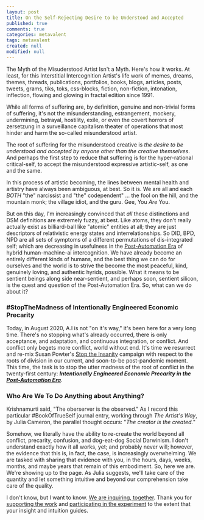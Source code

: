 ```yaml
---
layout: post
title: On the Self-Rejecting Desire to be Understood and Accepted
published: true
comments: true
categories: metavalent
tags: metavalent
created: null
modified: null
---
```


The Myth of the Misuderstood Artist Isn't a Myth. Here's how it works. At least, for this Interstitial Intercognition Artist's life work of memes, dreams, themes, threads, publications, portfolios, books, blogs, articles, posts, tweets, grams, tiks, toks, css-blocks, fiction, non-fiction, intonation, inflection, flowing and glowing in fractal edition since 1991.

While all forms of suffering are, by definition, genuine and non-trivial forms of suffering, it's not the misunderstanding, estrangement, mockery, undermining, betrayal, hostility, exile, or even the covert horrors of zersetzung in a surveillance capitalism theater of operations that most hinder and harm the so-called misunderstood artist.

The root of suffering for the misunderstood creative is *the desire to be understood and accepted by anyone other than the creative themselves*. And perhaps the first step to reduce that suffering is for the hyper-rational critical-self, to accept the misunderstood expressive artistic-self, as one and the same.

In this process of artistic becoming, the lines between mental health and artistry have always been ambiguous, at best. So it is. We are all and each _*BOTH*_ "the" narcissist and "the" codependent" ... the fool on the hill, and the mountain monk; the village idiot, and the guru. Gee, You *Are* You.

But on this day, I'm increasingly convinced that *all* these distinctions and DSM definitions are extremely fuzzy, at best. Like atoms, they don't really actually exist as billiard-ball like "atomic" entities at all; they are just descriptors of relativistic energy states and interrelationships. So DID, BPD, NPD are all sets of symptoms of a different permutations of dis-integrated self; which are decreasing in usefulness in the [Post-Automation Era](https://PostAutomationEra.com/) of hybrid human-machine-ai intercognition. We have already become an entirely different kinds of humans, and the best thing we can do for ourselves and the world is to strive the become the most peaceful, kind, genuinely loving, and authentic hyrids, possible. What it means to be sentient beings along side near-sentient, and perhaps soon, sentient silicon, is the quest and question of the Post-Automation Era. So, what can we do about it?

### \#StopTheMadness of Intentionally Engineered Economic Precarity

Today, in August 2020, A.I is not "on it's way," it's been here for a very long time. There's no stopping what's already occurred, there is only acceptance, and adaptation, and continuous integration, or conflict. And conflict only begets more conflict, world without end. It's time we resurrect and re-mix Susan Powter's [Stop the Insanity](https://en.wikipedia.org/wiki/Susan_Powter) campaign with respect to the roots of division in our current, and soon-to-be post-pandemic moment. This time, the task is to stop the utter madness of the root of conflict in the twenty-first century: ___Intentionally Engineered Economic Precarity in the [Post-Automation Era](https://PostAutomationEra.com/)___.

### Who Are We To Do Anything about Anything?

Krishnamurti said, "The oberserver is the observed." As I record this particular #BookOfTrueSelf journal entry, working through _The Artist's Way_, by Julia Cameron, the parallel thought occurs: "_The creator is the created._" 

Somehow, we literally have the ability to re-create the world beyond all conflict, precarity, confusion, and dog-eat-dog Social Darwinism. I don't understand exactly how it all works, yet; and probably never will; however, the evidence that this is, in fact, the case, is increasingly overwhelming. We are tasked with sharing that evidence with you, in the hours, days, weeks, months, and maybe years that remain of this embodiment. So, here we are. We're showing up to the page. As Julia suggests, we'll take care of the quantity and let something intuitive and beyond our comprehension take care of the quality.

I don't know, but I want to know. [We are inquiring, together](https://metavalent.com/about). Thank you for [supporting the work](https://patreon.com/metavalent) and [participating in the experiment](https://patreon.com/metavalent) to the extent that your insight and intuition guides.
